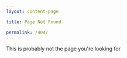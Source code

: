 ```yaml
---
layout: content-page

title: Page Not Found

permalink: /404/
---
```


<p>This is probably not the page you're looking for</p>